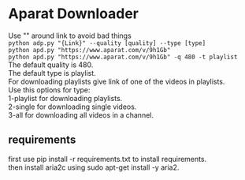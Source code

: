 # Aparat Downloader

Use "" around link to avoid bad things <br>
```python adp.py "{Link}" --quality [quality] --type [type] ```<br>
    ```python apd.py "https://www.aparat.com/v/9h1Gb"```<br>
    ```python apd.py "https://www.aparat.com/v/9h1Gb" -q 480 -t playlist```<br>
The default quality is 480.<br>
The default type is playlist.<br>
For downloading playlists give link of one of the videos in playlists.<br>
Use this options for type:<br>
1-playlist for downloading playlists.<br>
2-single for downloading single videos.<br>
3-all for downloading all videos in a channel.<br>


## requirements
first use pip install -r requirements.txt to install requirements.<br>
then install aria2c using sudo apt-get install -y aria2.<br>
